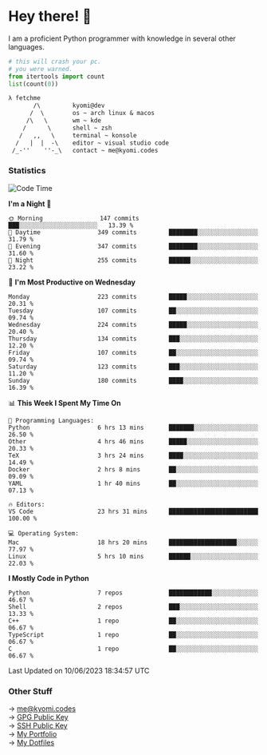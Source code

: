 # Hey there! 👋

I am a proficient Python programmer with knowledge in several other languages.

```py
# this will crash your pc.
# you were warned.
from itertools import count
list(count(0))
```

```txt
λ fetchme
       /\         kyomi@dev
      /  \        os ~ arch linux & macos
     /\   \       wm ~ kde
    /      \      shell ~ zsh
   /   ,,   \     terminal ~ konsole
  /   |  |  -\    editor ~ visual studio code
 /_-''    ''-_\   contact ~ me@kyomi.codes
```

### Statistics
<!--START_SECTION:waka-->
![Code Time](http://img.shields.io/badge/Code%20Time-156%20hrs%2032%20mins-blue)

**I'm a Night 🦉** 

```text
🌞 Morning                147 commits         ███░░░░░░░░░░░░░░░░░░░░░░   13.39 % 
🌆 Daytime                349 commits         ████████░░░░░░░░░░░░░░░░░   31.79 % 
🌃 Evening                347 commits         ████████░░░░░░░░░░░░░░░░░   31.60 % 
🌙 Night                  255 commits         ██████░░░░░░░░░░░░░░░░░░░   23.22 % 
```
📅 **I'm Most Productive on Wednesday** 

```text
Monday                   223 commits         █████░░░░░░░░░░░░░░░░░░░░   20.31 % 
Tuesday                  107 commits         ██░░░░░░░░░░░░░░░░░░░░░░░   09.74 % 
Wednesday                224 commits         █████░░░░░░░░░░░░░░░░░░░░   20.40 % 
Thursday                 134 commits         ███░░░░░░░░░░░░░░░░░░░░░░   12.20 % 
Friday                   107 commits         ██░░░░░░░░░░░░░░░░░░░░░░░   09.74 % 
Saturday                 123 commits         ███░░░░░░░░░░░░░░░░░░░░░░   11.20 % 
Sunday                   180 commits         ████░░░░░░░░░░░░░░░░░░░░░   16.39 % 
```


📊 **This Week I Spent My Time On** 

```text
💬 Programming Languages: 
Python                   6 hrs 13 mins       ███████░░░░░░░░░░░░░░░░░░   26.50 % 
Other                    4 hrs 46 mins       █████░░░░░░░░░░░░░░░░░░░░   20.33 % 
TeX                      3 hrs 24 mins       ████░░░░░░░░░░░░░░░░░░░░░   14.49 % 
Docker                   2 hrs 8 mins        ██░░░░░░░░░░░░░░░░░░░░░░░   09.09 % 
YAML                     1 hr 40 mins        ██░░░░░░░░░░░░░░░░░░░░░░░   07.13 % 

🔥 Editors: 
VS Code                  23 hrs 31 mins      █████████████████████████   100.00 % 

💻 Operating System: 
Mac                      18 hrs 20 mins      ███████████████████░░░░░░   77.97 % 
Linux                    5 hrs 10 mins       ██████░░░░░░░░░░░░░░░░░░░   22.03 % 
```

**I Mostly Code in Python** 

```text
Python                   7 repos             ████████████░░░░░░░░░░░░░   46.67 % 
Shell                    2 repos             ███░░░░░░░░░░░░░░░░░░░░░░   13.33 % 
C++                      1 repo              ██░░░░░░░░░░░░░░░░░░░░░░░   06.67 % 
TypeScript               1 repo              ██░░░░░░░░░░░░░░░░░░░░░░░   06.67 % 
C                        1 repo              ██░░░░░░░░░░░░░░░░░░░░░░░   06.67 % 
```




 Last Updated on 10/06/2023 18:34:57 UTC
<!--END_SECTION:waka-->

### Other Stuff

→ [me@kyomi.codes](mailto:me@kyomi.codes)\
→ [GPG Public Key](https://github.com/bitterteriyaki.gpg)\
→ [SSH Public Key](https://github.com/bitterteriyaki.keys)\
→ [My Portfolio](https://kyomi.codes)\
→ [My Dotfiles](https://github.com/bitterteriyaki/dotfiles)
